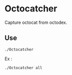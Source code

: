 # Octocatcher
Capture octocat from octodex.

## Use
```:
./Octocatcher
```

Ex :  
```:
./Octocatcher all
```
